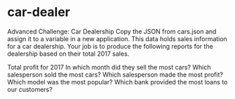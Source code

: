 # car-dealer
Advanced Challenge: Car Dealership
Copy the JSON from cars.json and assign it to a variable in a new application. This data holds sales information for a car dealership. Your job is to produce the following reports for the dealership based on their total 2017 sales.

Total profit for 2017
In which month did they sell the most cars?
Which salesperson sold the most cars?
Which salesperson made the most profit?
Which model was the most popular?
Which bank provided the most loans to our customers?
